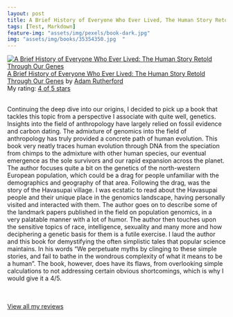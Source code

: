 ```yaml
---
layout: post
title: A Brief History of Everyone Who Ever Lived, The Human Story Retold Through Our Genes, by Adam Rutherford             
tags: [Test, Markdown]
feature-img: "assets/img/pexels/book-dark.jpg"             
img: "assets/img/books/35354350.jpg  "
---
```

             
<a href= "https://www.goodreads.com/book/show/35354350-a-brief-history-of-everyone-who-ever-lived" style= "float: left; padding-right: 20px"><img border="0" alt= "A Brief History of Everyone Who Ever Lived: The Human Story Retold Through Our Genes" src= "https://s.gr-assets.com/assets/nophoto/book/111x148-bcc042a9c91a29c1d680899eff700a03.png" /></a><a href="https://www.goodreads.com/book/show/35354350-a-brief-history-of-everyone-who-ever-lived">A Brief History of Everyone Who Ever Lived: The Human Story Retold Through Our Genes</a> by <a href="https://www.goodreads.com/author/show/88617.Adam_Rutherford">Adam Rutherford</a><br/> My rating: <a href="https://www.goodreads.com/review/show/2143033119"> 4 of 5 stars</a><br /><br />


Continuing the deep dive into our origins, I decided to pick up a book that tackles this topic from a perspective I associate with quite well, genetics. Insights into the field of anthropology have largely relied on fossil evidence and carbon dating. The admixture of genomics into the field of anthropology has truly provided a concrete path of human evolution. This book very neatly traces human evolution through DNA from the speciation from chimps to the admixture with other human species, our eventual emergence as the sole survivors and our rapid expansion across the planet. The author focuses quite a bit on the genetics of the north-western European population, which could be a drag for people unfamiliar with the demographics and geography of that area. Following the drag, was the story of the Havasupai village. I was ecstatic to read about the Havasupai people and their unique place in the genomics landscape, having personally visited and interacted with them. The author goes on to describe some of the landmark papers published in the field on population genomics, in a very palatable manner with a lot of humor. The author then touches upon the sensitive topics of race, intelligence, sexuality and many more and how deciphering a genetic basis for them is a futile exercise. I laud the author and this book for demystifying the often simplistic tales that popular science maintains. In his words “We perpetuate myths by clinging to these simple stories, and fail to bathe in the wondrous complexity of what it means to be a human”. The book, however, does have its flaws, from overlooking simple calculations to not addressing certain obvious shortcomings, which is why I would give it a 4/5.

<br/><br/><a href="https://www.goodreads.com/review/list/16616412-nandita-damaraju">View all my reviews</a>